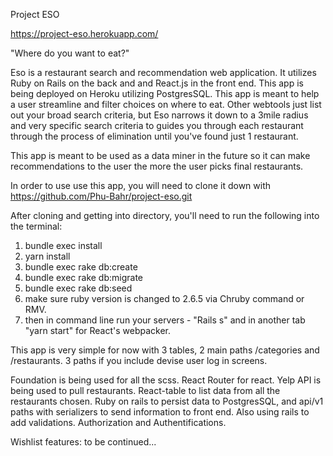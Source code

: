 Project ESO

https://project-eso.herokuapp.com/

"Where do you want to eat?"

Eso is a restaurant search and recommendation web application. It utilizes Ruby on Rails on the back and and React.js in the front end. This app is being deployed on Heroku utilizing PostgresSQL.  This app is meant to help a user streamline and filter choices on where to eat. Other webtools just list out your broad search criteria, but Eso narrows it down to a 3mile radius and very specific search criteria to guides you through each restaurant through the process of elimination until you've found just 1 restaurant.

This app is meant to be used as a data miner in the future so it can make recommendations to the user the more the user picks final restaurants.

In order to use use this app, you will need to clone it down with https://github.com/Phu-Bahr/project-eso.git

After cloning and getting into directory, you'll need to run the following into the terminal:
1. bundle exec install
2. yarn install
3. bundle exec rake db:create
4. bundle exec rake db:migrate
5. bundle exec rake db:seed
6. make sure ruby version is changed to 2.6.5 via Chruby command or RMV.
7. then in command line run your servers - "Rails s" and in another tab "yarn start" for React's webpacker.

This app is very simple for now with 3 tables, 2 main paths /categories and /restaurants. 3 paths if you include devise user log in screens.

Foundation is being used for all the scss.
React Router for react.
Yelp API is being used to pull restaurants.
React-table to list data from all the restaurants chosen.
Ruby on rails to persist data to PostgresSQL, and api/v1 paths with serializers to send information to front end.
Also using rails to add validations. Authorization and Authentifications.


Wishlist features: to be continued...
